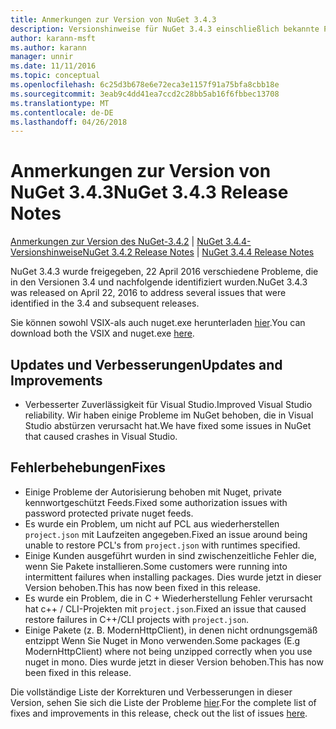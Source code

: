 ```yaml
---
title: Anmerkungen zur Version von NuGet 3.4.3
description: Versionshinweise für NuGet 3.4.3 einschließlich bekannte Probleme, Fehlerbehebungen, Funktionen und Archivierung von dcrs Design.
author: karann-msft
ms.author: karann
manager: unnir
ms.date: 11/11/2016
ms.topic: conceptual
ms.openlocfilehash: 6c25d3b678e6e72eca3e1157f91a75bfa8cbb18e
ms.sourcegitcommit: 3eab9c4dd41ea7ccd2c28bb5ab16f6fbbec13708
ms.translationtype: MT
ms.contentlocale: de-DE
ms.lasthandoff: 04/26/2018
---
```

# <a name="nuget-343-release-notes"></a><span data-ttu-id="219f8-103">Anmerkungen zur Version von NuGet 3.4.3</span><span class="sxs-lookup"><span data-stu-id="219f8-103">NuGet 3.4.3 Release Notes</span></span>

<span data-ttu-id="219f8-104">[Anmerkungen zur Version des NuGet-3.4.2](../release-notes/nuget-3.4.2.md) | [NuGet 3.4.4-Versionshinweise](../release-notes/nuget-3.4.4.md)</span><span class="sxs-lookup"><span data-stu-id="219f8-104">[NuGet 3.4.2 Release Notes](../release-notes/nuget-3.4.2.md) | [NuGet 3.4.4 Release Notes](../release-notes/nuget-3.4.4.md)</span></span>

<span data-ttu-id="219f8-105">NuGet 3.4.3 wurde freigegeben, 22 April 2016 verschiedene Probleme, die in den Versionen 3.4 und nachfolgende identifiziert wurden.</span><span class="sxs-lookup"><span data-stu-id="219f8-105">NuGet 3.4.3 was released on April 22, 2016 to address several issues that were identified in the 3.4 and subsequent releases.</span></span>

<span data-ttu-id="219f8-106">Sie können sowohl VSIX-als auch nuget.exe herunterladen [hier](https://dist.nuget.org/index.html).</span><span class="sxs-lookup"><span data-stu-id="219f8-106">You can download both the VSIX and nuget.exe [here](https://dist.nuget.org/index.html).</span></span>

## <a name="updates-and-improvements"></a><span data-ttu-id="219f8-107">Updates und Verbesserungen</span><span class="sxs-lookup"><span data-stu-id="219f8-107">Updates and Improvements</span></span>

* <span data-ttu-id="219f8-108">Verbesserter Zuverlässigkeit für Visual Studio.</span><span class="sxs-lookup"><span data-stu-id="219f8-108">Improved Visual Studio reliability.</span></span> <span data-ttu-id="219f8-109">Wir haben einige Probleme im NuGet behoben, die in Visual Studio abstürzen verursacht hat.</span><span class="sxs-lookup"><span data-stu-id="219f8-109">We have fixed some issues in NuGet that caused crashes in Visual Studio.</span></span>

## <a name="fixes"></a><span data-ttu-id="219f8-110">Fehlerbehebungen</span><span class="sxs-lookup"><span data-stu-id="219f8-110">Fixes</span></span>

* <span data-ttu-id="219f8-111">Einige Probleme der Autorisierung behoben mit Nuget, private kennwortgeschützt Feeds.</span><span class="sxs-lookup"><span data-stu-id="219f8-111">Fixed some authorization issues with password protected private nuget feeds.</span></span>
* <span data-ttu-id="219f8-112">Es wurde ein Problem, um nicht auf PCL aus wiederherstellen `project.json` mit Laufzeiten angegeben.</span><span class="sxs-lookup"><span data-stu-id="219f8-112">Fixed an issue around being unable to restore PCL's from `project.json` with runtimes specified.</span></span>
* <span data-ttu-id="219f8-113">Einige Kunden ausgeführt wurden in sind zwischenzeitliche Fehler die, wenn Sie Pakete installieren.</span><span class="sxs-lookup"><span data-stu-id="219f8-113">Some customers were running into intermittent failures when installing packages.</span></span> <span data-ttu-id="219f8-114">Dies wurde jetzt in dieser Version behoben.</span><span class="sxs-lookup"><span data-stu-id="219f8-114">This has now been fixed in this release.</span></span>
* <span data-ttu-id="219f8-115">Es wurde ein Problem, die in C + Wiederherstellung Fehler verursacht hat c++ / CLI-Projekten mit `project.json`.</span><span class="sxs-lookup"><span data-stu-id="219f8-115">Fixed an issue that caused restore failures in C++/CLI projects with `project.json`.</span></span>
* <span data-ttu-id="219f8-116">Einige Pakete (z. B. ModernHttpClient), in denen nicht ordnungsgemäß entzippt Wenn Sie Nuget in Mono verwenden.</span><span class="sxs-lookup"><span data-stu-id="219f8-116">Some packages (E.g ModernHttpClient) where not being unzipped correctly when you use nuget in mono.</span></span> <span data-ttu-id="219f8-117">Dies wurde jetzt in dieser Version behoben.</span><span class="sxs-lookup"><span data-stu-id="219f8-117">This has now been fixed in this release.</span></span>

<span data-ttu-id="219f8-118">Die vollständige Liste der Korrekturen und Verbesserungen in dieser Version, sehen Sie sich die Liste der Probleme [hier](https://github.com/NuGet/Home/issues?q=is%3Aissue+milestone%3A3.4.3+is%3Aclosed).</span><span class="sxs-lookup"><span data-stu-id="219f8-118">For the complete list of fixes and improvements in this release, check out the list of issues [here](https://github.com/NuGet/Home/issues?q=is%3Aissue+milestone%3A3.4.3+is%3Aclosed).</span></span>